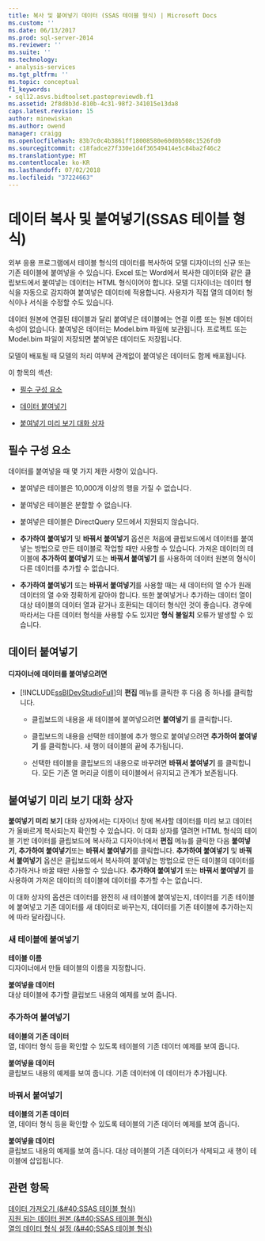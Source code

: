 ```yaml
---
title: 복사 및 붙여넣기 데이터 (SSAS 테이블 형식) | Microsoft Docs
ms.custom: ''
ms.date: 06/13/2017
ms.prod: sql-server-2014
ms.reviewer: ''
ms.suite: ''
ms.technology:
- analysis-services
ms.tgt_pltfrm: ''
ms.topic: conceptual
f1_keywords:
- sql12.asvs.bidtoolset.pastepreviewdb.f1
ms.assetid: 2f8d8b3d-810b-4c31-98f2-341015e13da8
caps.latest.revision: 15
author: minewiskan
ms.author: owend
manager: craigg
ms.openlocfilehash: 83b7c0c4b3861ff18008580e60d0b508c1526fd0
ms.sourcegitcommit: c18fadce27f330e1d4f36549414e5c84ba2f46c2
ms.translationtype: MT
ms.contentlocale: ko-KR
ms.lasthandoff: 07/02/2018
ms.locfileid: "37224663"
---
```

# <a name="copy-and-paste-data-ssas-tabular"></a>데이터 복사 및 붙여넣기(SSAS 테이블 형식)
  외부 응용 프로그램에서 테이블 형식의 데이터를 복사하여 모델 디자이너의 신규 또는 기존 테이블에 붙여넣을 수 있습니다. Excel 또는 Word에서 복사한 데이터와 같은 클립보드에서 붙여넣는 데이터는 HTML 형식이어야 합니다. 모델 디자이너는 데이터 형식을 자동으로 감지하여 붙여넣은 데이터에 적용합니다. 사용자가 직접 열의 데이터 형식이나 서식을 수정할 수도 있습니다.  
  
 데이터 원본에 연결된 테이블과 달리 붙여넣은 테이블에는 연결 이름 또는 원본 데이터 속성이 없습니다. 붙여넣은 데이터는 Model.bim 파일에 보관됩니다. 프로젝트 또는 Model.bim 파일이 저장되면 붙여넣은 데이터도 저장됩니다.  
  
 모델이 배포될 때 모델의 처리 여부에 관계없이 붙여넣은 데이터도 함께 배포됩니다.  
  
 이 항목의 섹션:  
  
-   [필수 구성 요소](#bkmk_prerequisites)  
  
-   [데이터 붙여넣기](#bkmk_paste_data)  
  
-   [붙여넣기 미리 보기 대화 상자](#bkmk_paste_preview)  
  
##  <a name="bkmk_prerequisites"></a> 필수 구성 요소  
 데이터를 붙여넣을 때 몇 가지 제한 사항이 있습니다.  
  
-   붙여넣은 테이블은 10,000개 이상의 행을 가질 수 없습니다.  
  
-   붙여넣은 테이블은 분할할 수 없습니다.  
  
-   붙여넣은 테이블은 DirectQuery 모드에서 지원되지 않습니다.  
  
-   **추가하여 붙여넣기** 및 **바꿔서 붙여넣기** 옵션은 처음에 클립보드에서 데이터를 붙여넣는 방법으로 만든 테이블로 작업할 때만 사용할 수 있습니다. 가져온 데이터의 테이블에 **추가하여 붙여넣기** 또는 **바꿔서 붙여넣기** 를 사용하여 데이터 원본의 형식이 다른 데이터를 추가할 수 없습니다.  
  
-   **추가하여 붙여넣기** 또는 **바꿔서 붙여넣기**를 사용할 때는 새 데이터의 열 수가 원래 데이터의 열 수와 정확하게 같아야 합니다. 또한 붙여넣거나 추가하는 데이터 열이 대상 테이블의 데이터 열과 같거나 호환되는 데이터 형식인 것이 좋습니다. 경우에 따라서는 다른 데이터 형식을 사용할 수도 있지만 **형식 불일치** 오류가 발생할 수 있습니다.  
  
##  <a name="bkmk_paste_data"></a> 데이터 붙여넣기  
  
#### <a name="to-paste-data-into-the-designer"></a>디자이너에 데이터를 붙여넣으려면  
  
-   [!INCLUDE[ssBIDevStudioFull](../includes/ssbidevstudiofull-md.md)]의 **편집** 메뉴를 클릭한 후 다음 중 하나를 클릭합니다.  
  
    -   클립보드의 내용을 새 테이블에 붙여넣으려면 **붙여넣기** 를 클릭합니다.  
  
    -   클립보드의 내용을 선택한 테이블에 추가 행으로 붙여넣으려면 **추가하여 붙여넣기** 를 클릭합니다. 새 행이 테이블의 끝에 추가됩니다.  
  
    -   선택한 테이블을 클립보드의 내용으로 바꾸려면 **바꿔서 붙여넣기** 를 클릭합니다. 모든 기존 열 머리글 이름이 테이블에서 유지되고 관계가 보존됩니다.  
  
##  <a name="bkmk_paste_preview"></a> 붙여넣기 미리 보기 대화 상자  
 **붙여넣기 미리 보기** 대화 상자에서는 디자이너 창에 복사할 데이터를 미리 보고 데이터가 올바르게 복사되는지 확인할 수 있습니다. 이 대화 상자를 열려면 HTML 형식의 테이블 기반 데이터를 클립보드에 복사하고 디자이너에서 **편집** 메뉴를 클릭한 다음 **붙여넣기**, **추가하여 붙여넣기**또는 **바꿔서 붙여넣기**를 클릭합니다. **추가하여 붙여넣기** 및 **바꿔서 붙여넣기** 옵션은 클립보드에서 복사하여 붙여넣는 방법으로 만든 테이블의 데이터를 추가하거나 바꿀 때만 사용할 수 있습니다. **추가하여 붙여넣기** 또는 **바꿔서 붙여넣기** 를 사용하여 가져온 데이터의 테이블에 데이터를 추가할 수는 없습니다.  
  
 이 대화 상자의 옵션은 데이터를 완전히 새 테이블에 붙여넣는지, 데이터를 기존 테이블에 붙여넣고 기존 데이터를 새 데이터로 바꾸는지, 데이터를 기존 테이블에 추가하는지에 따라 달라집니다.  
  
### <a name="paste-to-new-table"></a>새 테이블에 붙여넣기  
 **테이블 이름**  
 디자이너에서 만들 테이블의 이름을 지정합니다.  
  
 **붙여넣을 데이터**  
 대상 테이블에 추가할 클립보드 내용의 예제를 보여 줍니다.  
  
### <a name="paste-append"></a>추가하여 붙여넣기  
 **테이블의 기존 데이터**  
 열, 데이터 형식 등을 확인할 수 있도록 테이블의 기존 데이터 예제를 보여 줍니다.  
  
 **붙여넣을 데이터**  
 클립보드 내용의 예제를 보여 줍니다. 기존 데이터에 이 데이터가 추가됩니다.  
  
### <a name="paste-replace"></a>바꿔서 붙여넣기  
 **테이블의 기존 데이터**  
 열, 데이터 형식 등을 확인할 수 있도록 테이블의 기존 데이터 예제를 보여 줍니다.  
  
 **붙여넣을 데이터**  
 클립보드 내용의 예제를 보여 줍니다. 대상 테이블의 기존 데이터가 삭제되고 새 행이 테이블에 삽입됩니다.  
  
## <a name="see-also"></a>관련 항목  
 [데이터 가져오기 &#40;&AMP;#40;SSAS 테이블 형식&#41;](import-data-ssas-tabular.md)   
 [지원 되는 데이터 원본 &#40;&AMP;#40;SSAS 테이블 형식&#41;](tabular-models/data-sources-supported-ssas-tabular.md)   
 [열의 데이터 형식 설정 &#40;&AMP;#40;SSAS 테이블 형식&#41;](tabular-models/set-the-data-type-of-a-column-ssas-tabular.md)  
  
  
